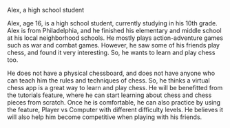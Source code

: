 Alex, a high school student  
  
Alex, age 16, is a high school student, currently studying in his 10th grade. Alex is from Philadelphia, and he finished his elementary and middle school at his local neighborhood schools. He mostly plays action-adventure games such as war and combat games. However, he saw some of his friends play chess, and found it very interesting. So, he wants to learn and play chess too.  

He does not have a physical chessboard, and does not have anyone who can teach him the rules and techniques of chess. So, he thinks a virtual chess app is a great way to learn and play chess. He will be benefitted from the tutorials feature, where he can start learning about chess and chess pieces from scratch. Once he is comfortable, he can also practice by using the feature, Player vs Computer with different difficulty levels. He believes it will also help him become competitive when playing with his friends.   